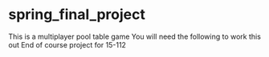 # spring_final_project

This is a multiplayer pool table game 
You will need the following to work this out 
End of course project for 15-112
